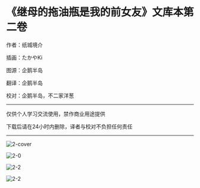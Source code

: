 # 《继母的拖油瓶是我的前女友》文库本第二卷

作者：纸城境介

插画：たかやKi

图源：企鹅半岛

翻译：企鹅半岛

校对：企鹅半岛，不二家洋葱

---


 仅供个人学习交流使用，禁作商业用途提供

 下载后请在24小时内删除，译者与校对不负担任何责任

---

![2-cover](https://i.ibb.co/ZL7gymx/cover.jpg)

![2-0](https://i.ibb.co/xqdCxrH/0.jpg)



![2-2](https://i.ibb.co/3sPZz6H/1.jpg)

![2-2](https://i.ibb.co/vwZCq26/2.jpg)


